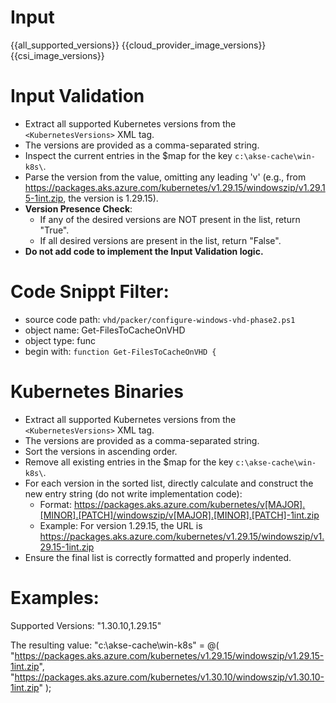 

# Input 
<KubernetesVersions>{{all_supported_versions}}</KubernetesVersions>
<AzureCloudManagerImages>{{cloud_provider_image_versions}}</AzureCloudManagerImages>
<CSIImages>{{csi_image_versions}}</CSIImages>

# Input Validation
  - Extract all supported Kubernetes versions from the `<KubernetesVersions>` XML tag.
  - The versions are provided as a comma-separated string.
  - Inspect the current entries in the $map for the key `c:\akse-cache\win-k8s\`.
  - Parse the version from the value, omitting any leading 'v' (e.g., from https://packages.aks.azure.com/kubernetes/v1.29.15/windowszip/v1.29.15-1int.zip, the version is 1.29.15).
  - **Version Presence Check**:
    - If any of the desired versions are NOT present in the list, return "True".
    - If all desired versions are present in the list, return "False".
  - **Do not add code to implement the Input Validation logic.**
  
# Code Snippt Filter:
   - source code path: `vhd/packer/configure-windows-vhd-phase2.ps1`
   - object name: Get-FilesToCacheOnVHD
   - object type: func
   - begin with: `function Get-FilesToCacheOnVHD {`

# Kubernetes Binaries
  - Extract all supported Kubernetes versions from the `<KubernetesVersions>` XML tag.
  - The versions are provided as a comma-separated string.
  - Sort the versions in ascending order.
  - Remove all existing entries in the $map for the key `c:\akse-cache\win-k8s\`.
  - For each version in the sorted list, directly calculate and construct the new entry string (do not write implementation code):
    - Format: https://packages.aks.azure.com/kubernetes/v[MAJOR].[MINOR].[PATCH]/windowszip/v[MAJOR].[MINOR].[PATCH]-1int.zip
    - Example: For version 1.29.15, the URL is https://packages.aks.azure.com/kubernetes/v1.29.15/windowszip/v1.29.15-1int.zip
  - Ensure the final list is correctly formatted and properly indented.

# Examples:
Supported Versions: "1.30.10,1.29.15"

The resulting value:
    "c:\akse-cache\win-k8s\" = @(
        "https://packages.aks.azure.com/kubernetes/v1.29.15/windowszip/v1.29.15-1int.zip",
        "https://packages.aks.azure.com/kubernetes/v1.30.10/windowszip/v1.30.10-1int.zip"
    );